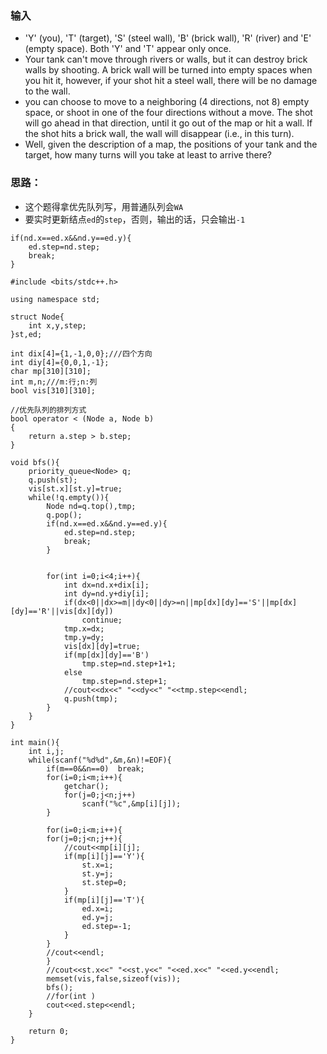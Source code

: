 ### 输入
*  'Y' (you), 'T' (target), 'S' (steel wall), 'B' (brick wall), 'R' (river) and 'E' (empty space). Both 'Y' and 'T' appear only once. 
* Your tank can't move through rivers or walls, but it can destroy brick walls by shooting. A brick wall will be turned into empty spaces when you hit it, however, if your shot hit a steel wall, there will be no damage to the wall.
* you can choose to move to a neighboring (4 directions, not 8) empty space, or shoot in one of the four directions without a move. The shot will go ahead in that direction, until it go out of the map or hit a wall. If the shot hits a brick wall, the wall will disappear (i.e., in this turn).
* Well, given the description of a map, the positions of your tank and the target, how many turns will you take at least to arrive there?


### 思路：
* 这个题得拿优先队列写，用普通队列会```WA```
* 要实时更新结点```ed```的```step```，否则，输出的话，只会输出```-1```
```
if(nd.x==ed.x&&nd.y==ed.y){
    ed.step=nd.step;
    break;
}
```

```
#include <bits/stdc++.h>

using namespace std;

struct Node{
    int x,y,step;
}st,ed;

int dix[4]={1,-1,0,0};///四个方向
int diy[4]={0,0,1,-1};
char mp[310][310];
int m,n;///m:行;n:列
bool vis[310][310];

//优先队列的排列方式
bool operator < (Node a, Node b)
{
    return a.step > b.step;
}

void bfs(){
    priority_queue<Node> q;
    q.push(st);
    vis[st.x][st.y]=true;
    while(!q.empty()){
        Node nd=q.top(),tmp;
        q.pop();
        if(nd.x==ed.x&&nd.y==ed.y){
            ed.step=nd.step;
            break;
        }


        for(int i=0;i<4;i++){
            int dx=nd.x+dix[i];
            int dy=nd.y+diy[i];
            if(dx<0||dx>=m||dy<0||dy>=n||mp[dx][dy]=='S'||mp[dx][dy]=='R'||vis[dx][dy])
                continue;
            tmp.x=dx;
            tmp.y=dy;
            vis[dx][dy]=true;
            if(mp[dx][dy]=='B')
                tmp.step=nd.step+1+1;
            else
                tmp.step=nd.step+1;
            //cout<<dx<<" "<<dy<<" "<<tmp.step<<endl;
            q.push(tmp);
        }
    }
}

int main(){
    int i,j;
    while(scanf("%d%d",&m,&n)!=EOF){
        if(m==0&&n==0)  break;
        for(i=0;i<m;i++){
            getchar();
            for(j=0;j<n;j++)
                scanf("%c",&mp[i][j]);
        }

        for(i=0;i<m;i++){
        for(j=0;j<n;j++){
            //cout<<mp[i][j];
            if(mp[i][j]=='Y'){
                st.x=i;
                st.y=j;
                st.step=0;
            }
            if(mp[i][j]=='T'){
                ed.x=i;
                ed.y=j;
                ed.step=-1;
            }
        }
        //cout<<endl;
        }
        //cout<<st.x<<" "<<st.y<<" "<<ed.x<<" "<<ed.y<<endl;
        memset(vis,false,sizeof(vis));
        bfs();
        //for(int )
        cout<<ed.step<<endl;
    }

    return 0;
}


```
